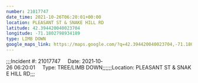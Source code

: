 ```yaml
---
number: 21017747
date_time: 2021-10-26T06:20:01+00:00
location: PLEASANT ST & SNAKE HILL RD
latitude: 42.394420040023704
longitude: -71.1802798934189
type: LIMB DOWN
google_maps_link: https://maps.google.com/?q=42.394420040023704,-71.1802798934189
---
```


;;;Incident #: 21017747     Date: 2021‐10‐26 06:20:01     Type: TREE/LIMB DOWN;;;;;;Location: PLEASANT ST & SNAKE HILL RD;;;
